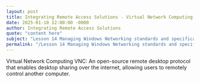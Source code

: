 ```yaml
---
layout: post
title: Integrating Remote Access Solutions - Virtual Network Computing VNC
date: 2025-01-10 12:00:00 -0000
author: Integrating Remote Access Solutions
quote: "content here"
subject: "Lesson 14 Managing Windows Networking standards and specifications"
permalink: "/Lesson 14 Managing Windows Networking standards and specifications/Integrating Remote Access Solutions/Integrating Remote Access Solutions - Virtual Network Computing VNC"
---
```


Virtual Network Computing VNC: An open-source remote desktop protocol that enables desktop sharing over the internet, allowing users to remotely control another computer.
